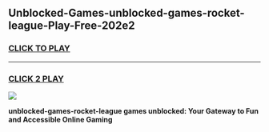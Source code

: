 
## Unblocked-Games-unblocked-games-rocket-league-Play-Free-202e2
<h3>
<a href="https://premium76.site?title=unblocked-games-rocket-league&ref=17A">CLICK TO PLAY</a></h3>
<hr>

<h3>
<a href="https://premium76.site?title=unblocked-games-rocket-league&ref=17A">CLICK 2 PLAY</a>
  
</h3>

<a href="https://premium76.site?title=unblocked-games-rocket-league&ref=17A"><img src="https://clearcache.store/games.png"></a>


**unblocked-games-rocket-league games unblocked: Your Gateway to Fun and Accessible Online Gaming**
